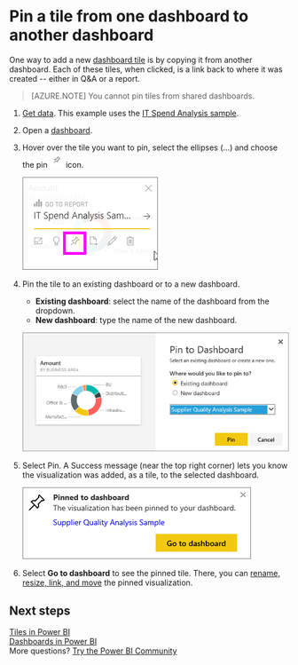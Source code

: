 ﻿<properties
   pageTitle="Pin a tile from one dashboard to another dashboard"
   description="Pin a tile from one dashboard to another dashboard"
   services="powerbi"
   documentationCenter=""
   authors="mihart"
   manager="erikre"
   backup=""
   editor=""
   tags=""
   qualityFocus="no"
   qualityDate=""/>

<tags
   ms.service="powerbi"
   ms.devlang="NA"
   ms.topic="article"
   ms.tgt_pltfrm="NA"
   ms.workload="powerbi"
   ms.date="05/03/2017"
   ms.author="mihart"/>

# Pin a tile from one dashboard to another dashboard  

﻿One way to add a new [dashboard tile](powerbi-service-dashboard-tiles.md) is by copying it from another dashboard. Each of these tiles, when clicked, is a link back to where it was created -- either in Q&A or a report. 

>[AZURE.NOTE] You cannot pin tiles from shared dashboards.

1.  [Get data](powerbi-service-get-data.md). This example uses the [IT Spend Analysis sample](powerbi-sample-it-spend-analysis-take-a-tour.md).
2.  Open a [dashboard](powerbi-service-dashboards.md).
3.  Hover over the tile you want to pin, select the ellipses (...) and choose the pin ![](media/powerbi-pin-a-tile-from-one-dashboard-to-another/PBI_PinTile.png) icon.  

	![](media/powerbi-pin-a-tile-from-one-dashboard-to-another/power-bi-tile-menu.png)

4.  Pin the tile to an existing dashboard or to a new dashboard. 

    -   **Existing dashboard**: select the name of the dashboard from the dropdown.
    -   **New dashboard**: type the name of the new dashboard.

    ![](media/powerbi-pin-a-tile-from-one-dashboard-to-another/PBI_PinToAnotherDash.png)

5.  Select Pin.
    A Success message (near the top right corner) lets you know the visualization was added, as a tile, to the selected dashboard.

    ![](media/powerbi-pin-a-tile-from-one-dashboard-to-another/power-bi-pin-success.png)

6.  Select **Go to dashboard** to see the pinned tile. There, you can [rename, resize, link, and move](powerbi-service-edit-a-tile-in-a-dashboard.md) the pinned visualization.

## Next steps  
[Tiles in Power BI](powerbi-service-dashboard-tiles.md)  
[Dashboards in Power BI](powerbi-service-dashboards.md)  
More questions? [Try the Power BI Community](http://community.powerbi.com/)
